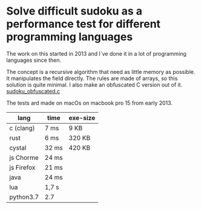 # Solve difficult sudoku as a performance test for different programming languages

The work on this started in 2013 and I´ve done it in a lot of programming languages since then.

The concept is a recursive algorithm that need as little memory as possible. 
It manipulates the field directly. The rules are made of arrays, so this solution is quite minimal.
I also make an obfuscated C version out of it. [sudoku_obfuscated.c](c/other/sudoku_obfuscated.c)

The tests ard made on macOs on macbook pro 15 from early 2013.

| lang   | time  |  exe-size |
| ------ | ----- | --------- |
| c (clang) | 7 ms  | 9 KB      |
| rust   | 6 ms  | 320 KB    |
| cystal | 32 ms | 420 KB    |
| js Chorme | 24 ms | |
| js Firefox | 21 ms | |
| java | 24 ms |  | | 
| lua | 1,7 s | |
| python3.7 | 2.7 | |